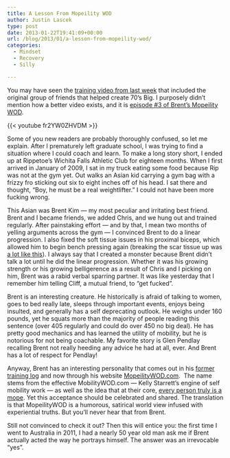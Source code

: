 ```yaml
---
title: A Lesson From Mopeility WOD
author: Justin Lascek
type: post
date: 2013-01-22T19:41:09+00:00
url: /blog/2013/01/a-lesson-from-mopeility-wod/
categories:
  - Mindset
  - Recovery
  - Silly

---
```

You may have seen the <a href="/blog/2013/01/pr-friday-18-jan-2013/" target="_blank">training video from last week</a> that included the original group of friends that helped create 70&#8217;s Big. I purposely didn&#8217;t mention how a better video exists, and it is <a href="http://mopeilitywod.com/2013/01/22/spend-a-lot-of-time-preparing-then-piss-it-all-away/" target="_blank">episode #3 of Brent&#8217;s Mopeility WOD</a>.

{{< youtube fr2YW0ZHVDM >}}

Some of you new readers are probably thoroughly confused, so let me explain. After I prematurely left graduate school, I was trying to find a situation where I could coach and learn. To make a long story short, I ended up at Rippetoe&#8217;s Wichita Falls Athletic Club for eighteen months. When I first arrived in January of 2009, I sat in my truck eating some food because Rip was not at the gym yet. Out walks an Asian kid carrying a gym bag with a frizzy fro sticking out six to eight inches off of his head. I sat there and thought, &#8220;Boy, he must be a real weightlifter.&#8221; I could not have been more fucking wrong.

This Asian was Brent Kim &#8212; my most peculiar and irritating best friend. Brent and I became friends, we added Chris, and we hung out and trained regularly. After painstaking effort &#8212; and by that, I mean two months of yelling arguments across the gym &#8212; I convinced Brent to do a linear progression. I also fixed the soft tissue issues in his proximal biceps, which allowed him to begin bench pressing again (breaking the scar tissue up was <a href="http://youtu.be/B_WcSTvZR1k" target="_blank">a lot like this</a>). I always say that I created a monster because Brent didn&#8217;t talk a lot until he did the linear progression. Whether it was his growing strength or his growing belligerence as a result of Chris and I picking on him, Brent was a rabid verbal sparring partner. It was like yesterday that I remember him telling Cliff, a mutual friend, to &#8220;get fucked&#8221;.

Brent is an interesting creature. He historically is afraid of talking to women, goes to bed really late, sleeps through important events, enjoys being insulted, and generally has a self deprecating outlook. He weighs under 160 pounds, yet he squats more than the majority of people reading this sentence (over 405 regularly and could do over 450 no big deal). He has pretty good mechanics and has learned the utility of mobility, but he is notorious for not being coachable. My favorite story is Glen Pendlay recalling Brent not really heeding any advice he had at all, ever. And Brent has a lot of respect for Pendlay!

Anyway, Brent has an interesting personality that comes out in his <a href="/shrugthug/" target="_blank">former training log</a> and now through his website <a href="http://mopeilitywod.com/" target="_blank">MopeilityWOD.com</a>.  The name stems from the effective MobilityWOD.com &#8212; Kelly Starrett&#8217;s engine of self mobility work &#8212; as well as the idea that at their core, <a href="http://mopeilitywod.com/what-the-fuck-is-this-shitshow/" target="_blank">every person truly is a mope</a>. Yet this acceptance should be celebrated and shared. The translation is that MopeilityWOD is a humorous, satirical world view infused with experiential truths. But you&#8217;ll never hear that from Brent.

Still not convinced to check it out? Then this will entice you: the first time I went to Australia in 2011, I had a nearly 50 year old man ask me if Brent actually acted the way he portrays himself. The answer was an irrevocable &#8220;yes&#8221;.
